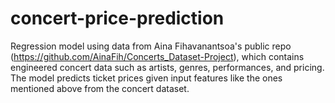 # concert-price-prediction
Regression model using data from Aina Fihavanantsoa's public repo (https://github.com/AinaFih/Concerts_Dataset-Project), which contains engineered concert data such as artists, genres, performances, and pricing. The model predicts ticket prices given input features like the ones mentioned above from the concert dataset.
